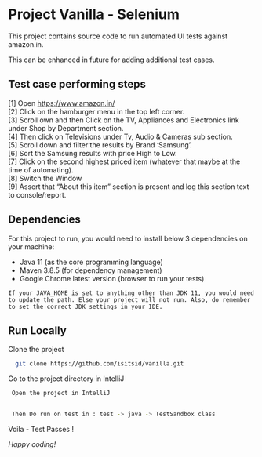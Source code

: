 
# Project Vanilla - Selenium

This project contains source code to run automated UI tests against amazon.in.

This can be enhanced in future for adding additional test cases.





## Test case performing steps
[1] Open https://www.amazon.in/ \
[2] Click on the hamburger menu in the top left corner.\
[3] Scroll own and then Click on the TV, Appliances and Electronics link under Shop by Department section.\
[4] Then click on Televisions under Tv, Audio & Cameras sub section.\
[5] Scroll down and filter the results by Brand ‘Samsung’.\
[6] Sort the Samsung results with price High to Low.\
[7] Click on the second highest priced item (whatever that maybe at the time of automating).\
[8] Switch the Window\
[9] Assert that “About this item” section is present and log this section text to console/report.


## Dependencies

For this project to run, you would need to install below 3 dependencies on your machine:

- Java 11 (as the core programming language)
- Maven 3.8.5 (for dependency management)
- Google Chrome latest version (browser to run your tests)

`If your JAVA_HOME is set to anything other than JDK 11, you would need to update the path. Else your project will not run. Also, do remember to set the correct JDK settings in your IDE.`
## Run Locally

Clone the project

```bash
  git clone https://github.com/isitsid/vanilla.git
```

Go to the project directory in IntelliJ

```bash
 Open the project in IntelliJ
```


```bash

 Then Do run on test in : test -> java -> TestSandbox class

```
 Voila - Test Passes !


 
 *Happy coding!*



